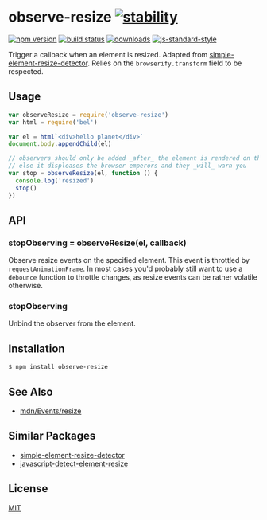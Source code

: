 # observe-resize [![stability][0]][1]
[![npm version][2]][3] [![build status][4]][5]
[![downloads][8]][9] [![js-standard-style][10]][11]

Trigger a callback when an element is resized. Adapted from
[simple-element-resize-detector][serd]. Relies on the `browserify.transform`
field to be respected.

## Usage
```js
var observeResize = require('observe-resize')
var html = require('bel')

var el = html`<div>hello planet</div>`
document.body.appendChild(el)

// observers should only be added _after_ the element is rendered on the DOM,
// else it displeases the browser emperors and they _will_ warn you
var stop = observeResize(el, function () {
  console.log('resized')
  stop()
})
```

## API
### stopObserving = observeResize(el, callback)
Observe resize events on the specified element. This event is throttled by
`requestAnimationFrame`. In most cases you'd probably still want to use a
`debounce` function to throttle changes, as resize events can be rather
volatile otherwise.

### stopObserving
Unbind the observer from the element.

## Installation
```sh
$ npm install observe-resize
```

## See Also
- [mdn/Events/resize](https://developer.mozilla.org/en-US/docs/Web/Events/resize)

## Similar Packages
- [simple-element-resize-detector][serd]
- [javascript-detect-element-resize](https://github.com/sdecima/javascript-detect-element-resize)

## License
[MIT](https://tldrlegal.com/license/mit-license)

[0]: https://img.shields.io/badge/stability-experimental-orange.svg?style=flat-square
[1]: https://nodejs.org/api/documentation.html#documentation_stability_index
[2]: https://img.shields.io/npm/v/observe-resize.svg?style=flat-square
[3]: https://npmjs.org/package/observe-resize
[4]: https://img.shields.io/travis/yoshuawuyts/observe-resize/master.svg?style=flat-square
[5]: https://travis-ci.org/yoshuawuyts/observe-resize
[8]: http://img.shields.io/npm/dm/observe-resize.svg?style=flat-square
[9]: https://npmjs.org/package/observe-resize
[10]: https://img.shields.io/badge/code%20style-standard-brightgreen.svg?style=flat-square
[11]: https://github.com/feross/standard

[serd]: https://github.com/developit/simple-element-resize-detector
